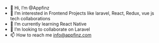 - 👋 Hi, I’m @Appfinz
- 👀 I’m interested in Frontend Projects like laravel, React, Redux, vue js tech collaborations
- 🌱 I’m currently learning React Native 
- 💞️ I’m looking to collaborate on Laravel
- 📫 How to reach me info@appfinz.com

<!---
Appfinz/Appfinz is a ✨ special ✨ repository because its `README.md` (this file) appears on your GitHub profile.
You can click the Preview link to take a look at your changes.
--->
